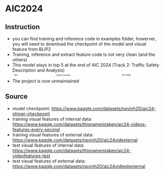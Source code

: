 # AIC2024

## Instruction

- you can find training and inference code in examples folder, howerver, you will need to download the checkpoint of the model and visual feature from BLIP2
- Training, inference and extract feature code is not very clean (and the others)
- This model stays in top 5 at the end of AIC 2024 (Track 2: Traffic Safety Description and Analysis)
![alt text](./utils/image.png)
- The project is now unmaintained
## Source

- model checkpoint: https://www.kaggle.com/datasets/npvinh20/aic24-phiver-checkpoint
- training visual features of internal data: https://www.kaggle.com/datasets/thisnameistaken/aic24-videos-features-every-second
- training visual features of external data: https://www.kaggle.com/datasets/npvinh20/aic24videxternal
- test visual features of internal data: https://www.kaggle.com/datasets/thisnameistaken/aic24-videofeatures-test
- test visual features of external data: https://www.kaggle.com/datasets/npvinh20/aic24vidtestexternal
